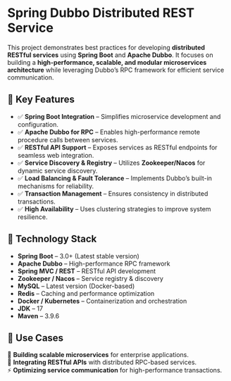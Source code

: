 # Spring Dubbo Distributed REST Service

This project demonstrates best practices for developing **distributed RESTful services** using **Spring Boot** and **Apache Dubbo**. It focuses on building a **high-performance, scalable, and modular microservices architecture** while leveraging Dubbo’s RPC framework for efficient service communication.  

## 🔹 Key Features  
- ✅ **Spring Boot Integration** – Simplifies microservice development and configuration.  
- ✅ **Apache Dubbo for RPC** – Enables high-performance remote procedure calls between services.  
- ✅ **RESTful API Support** – Exposes services as RESTful endpoints for seamless web integration.  
- ✅ **Service Discovery & Registry** – Utilizes **Zookeeper/Nacos** for dynamic service discovery.  
- ✅ **Load Balancing & Fault Tolerance** – Implements Dubbo’s built-in mechanisms for reliability.  
- ✅ **Transaction Management** – Ensures consistency in distributed transactions.  
- ✅ **High Availability** – Uses clustering strategies to improve system resilience.  

## 🔹 Technology Stack  
- **Spring Boot** – 3.0+ (Latest stable version)  
- **Apache Dubbo** – High-performance RPC framework  
- **Spring MVC / REST** – RESTful API development  
- **Zookeeper / Nacos** – Service registry & discovery  
- **MySQL** – Latest version (Docker-based)  
- **Redis** – Caching and performance optimization  
- **Docker / Kubernetes** – Containerization and orchestration  
- **JDK** – 17  
- **Maven** – 3.9.6  

## 🔹 Use Cases  
🚀 **Building scalable microservices** for enterprise applications.  
🔄 **Integrating RESTful APIs** with distributed RPC-based services.  
⚡ **Optimizing service communication** for high-performance transactions.  
